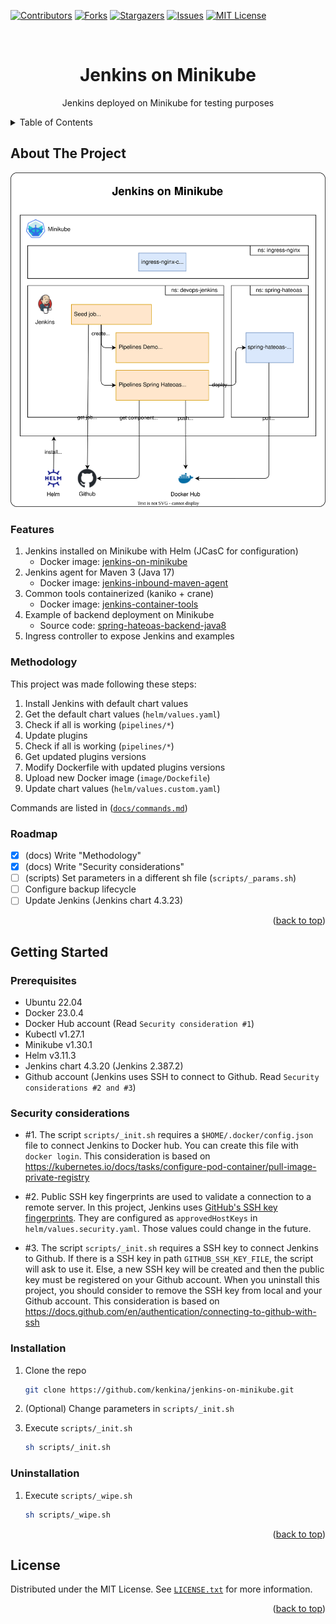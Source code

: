 <!-- Improved compatibility of back to top link: See: https://github.com/othneildrew/Best-README-Template/pull/73 -->
<a name="readme-top"></a>


<!-- PROJECT SHIELDS -->
<!--
*** I'm using markdown "reference style" links for readability.
*** Reference links are enclosed in brackets [ ] instead of parentheses ( ).
*** See the bottom of this document for the declaration of the reference variables
*** for contributors-url, forks-url, etc. This is an optional, concise syntax you may use.
*** https://www.markdownguide.org/basic-syntax/#reference-style-links
-->
[![Contributors][contributors-shield]][contributors-url]
[![Forks][forks-shield]][forks-url]
[![Stargazers][stars-shield]][stars-url]
[![Issues][issues-shield]][issues-url]
[![MIT License][license-shield]][license-url]



<!-- PROJECT LOGO -->
<br />
<div align="center">
  <h1 align="center">Jenkins on Minikube</h1>
  <p align="center">
    Jenkins deployed on Minikube for testing purposes
  </p>
</div>



<!-- TABLE OF CONTENTS -->
<details>
  <summary>Table of Contents</summary>
  <ol>
    <li>
      <a href="#about-the-project">About The Project</a>
      <ul>
        <li><a href="#features">Features</a></li>
        <li><a href="#methodology">Methodology</a></li>        
        <li><a href="#roadmap">Roadmap</a></li>
      </ul>
    </li>
    <li>
      <a href="#getting-started">Getting Started</a>
      <ul>
        <li><a href="#prerequisites">Prerequisites</a></li>
        <li><a href="#security-considerations">Security considerations</a></li>
        <li><a href="#installation">Installation</a></li>
        <li><a href="#uninstallation">Uninstallation</a></li>
      </ul>
    </li>
    <li><a href="#license">License</a></li>
  </ol>
</details>



<!-- ABOUT THE PROJECT -->
## About The Project

<p align="center">
  <img src="docs/diagram.drawio.svg" alt="docs/diagram.drawio.svg"/>
</p>



<!-- FEATURES -->
### Features

1. Jenkins installed on Minikube with Helm (JCasC for configuration)
    - Docker image: [jenkins-on-minikube](https://hub.docker.com/r/kenkina/jenkins-on-minikube)
2. Jenkins agent for Maven 3 (Java 17)
    - Docker image: [jenkins-inbound-maven-agent](https://hub.docker.com/r/kenkina/jenkins-inbound-maven-agent)
3. Common tools containerized (kaniko + crane)
    - Docker image: [jenkins-container-tools](https://hub.docker.com/r/kenkina/jenkins-container-tools)
4. Example of backend deployment on Minikube
    - Source code: [spring-hateoas-backend-java8](https://github.com/kenkina/spring-hateoas-backend-java8)
4. Ingress controller to expose Jenkins and examples



<!-- METHODOLOGY -->
### Methodology

This project was made following these steps:

1. Install Jenkins with default chart values
2. Get the default chart values (`helm/values.yaml`)
3. Check if all is working (`pipelines/*`)
4. Update plugins
5. Check if all is working (`pipelines/*`)
6. Get updated plugins versions
7. Modify Dockerfile with updated plugins versions
8. Upload new Docker image (`image/Dockefile`)
9. Update chart values (`helm/values.custom.yaml`)

Commands are listed in (<a href="docs/commands.md">`docs/commands.md`</a>)



<!-- ROADMAP -->
### Roadmap

- [x] (docs) Write "Methodology"
- [x] (docs) Write "Security considerations"
- [ ] (scripts) Set parameters in a different sh file (`scripts/_params.sh`)
- [ ] Configure backup lifecycle
- [ ] Update Jenkins (Jenkins chart 4.3.23)

<p align="right">(<a href="#readme-top">back to top</a>)</p>



<!-- GETTING STARTED -->
## Getting Started



<!-- PREREQUISITES -->
### Prerequisites

* Ubuntu 22.04
* Docker 23.0.4
* Docker Hub account (Read `Security consideration #1`)
* Kubectl v1.27.1
* Minikube v1.30.1
* Helm v3.11.3
* Jenkins chart 4.3.20 (Jenkins 2.387.2)
* Github account (Jenkins uses SSH to connect to Github. Read `Security considerations #2 and #3`)



<!-- SECURITY CONSIDERATIONS -->
### Security considerations

* #1. The script `scripts/_init.sh` requires a `$HOME/.docker/config.json` file to connect Jenkins to Docker hub. You can create this file with `docker login`. This consideration is based on https://kubernetes.io/docs/tasks/configure-pod-container/pull-image-private-registry

* #2. Public SSH key fingerprints are used to validate a connection to a remote server. In this project, Jenkins uses [GitHub's SSH key fingerprints](https://docs.github.com/en/authentication/keeping-your-account-and-data-secure/githubs-ssh-key-fingerprints). They are configured as `approvedHostKeys` in `helm/values.security.yaml`. Those values could change in the future.

* #3. The script `scripts/_init.sh` requires a SSH key to connect Jenkins to Github. If there is a SSH key in path `GITHUB_SSH_KEY_FILE`, the script will ask to use it. Else, a new SSH key will be created and then the public key must be registered on your Github account. When you uninstall this project, you should consider to remove the SSH key from local and your Github account. This consideration is based on https://docs.github.com/en/authentication/connecting-to-github-with-ssh



<!-- INSTALLATION -->
### Installation

1. Clone the repo
    ```sh
    git clone https://github.com/kenkina/jenkins-on-minikube.git
    ```
2. (Optional) Change parameters in `scripts/_init.sh`

3. Execute `scripts/_init.sh`
   ```sh
   sh scripts/_init.sh
   ```



<!-- UNINSTALLATION -->
### Uninstallation

1. Execute `scripts/_wipe.sh`
   ```sh
   sh scripts/_wipe.sh
   ```

<p align="right">(<a href="#readme-top">back to top</a>)</p>



<!-- LICENSE -->
## License

Distributed under the MIT License. See <a href="LICENSE.txt">`LICENSE.txt`</a> for more information.

<p align="right">(<a href="#readme-top">back to top</a>)</p>






<!-- MARKDOWN LINKS & IMAGES -->
<!-- https://www.markdownguide.org/basic-syntax/#reference-style-links -->
[contributors-shield]: https://img.shields.io/github/contributors/kenkina/jenkins-on-minikube.svg?style=for-the-badge
[contributors-url]: https://github.com/kenkina/jenkins-on-minikube/graphs/contributors
[forks-shield]: https://img.shields.io/github/forks/kenkina/jenkins-on-minikube.svg?style=for-the-badge
[forks-url]: https://github.com/kenkina/jenkins-on-minikube/network/members
[stars-shield]: https://img.shields.io/github/stars/kenkina/jenkins-on-minikube.svg?style=for-the-badge
[stars-url]: https://github.com/kenkina/jenkins-on-minikube/stargazers
[issues-shield]: https://img.shields.io/github/issues/kenkina/jenkins-on-minikube.svg?style=for-the-badge
[issues-url]: https://github.com/kenkina/jenkins-on-minikube/issues
[license-shield]: https://img.shields.io/github/license/kenkina/jenkins-on-minikube.svg?style=for-the-badge
[license-url]: https://github.com/kenkina/jenkins-on-minikube/blob/master/LICENSE.txt
[linkedin-url]: https://hub.docker.com/r/kenkina/jenkins-on-minikube